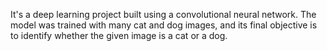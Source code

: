 It's a deep learning project built using a convolutional neural network. The model was trained with many cat and dog images, and its final objective is to identify whether the given image is a cat or a dog.
